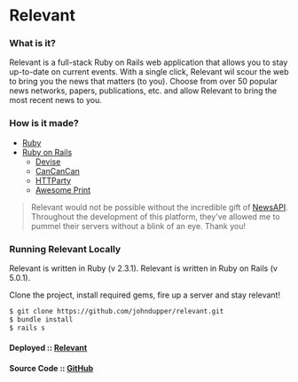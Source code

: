 # Relevant
### What is it?
Relevant is a full-stack Ruby on Rails web application that allows you to stay up-to-date on current events. With a single click, Relevant wil scour the web to bring you the news that matters (to you). Choose from over 50 popular news networks, papers, publications, etc. and allow Relevant to bring the most recent news to you.
### How is it made?
* [Ruby](https://www.ruby-lang.org/en/ "ruby.org")
* [Ruby on Rails](http://rubyonrails.org/ "rubyonrails.org")
    * [Devise](https://github.com/plataformatec/devise "Devise docs")
    * [CanCanCan](https://github.com/CanCanCommunity/cancancan "Cancancan Docs")
    * [HTTParty](http://johnnunemaker.com/httparty/ "Makes HTTP fun again!")
    * [Awesome Print](https://github.com/awesome-print/awesome_print "Console")
> Relevant would not be possible without the incredible gift of [NewsAPI](https://newsapi.org/ "newsapi.org"). Throughout the development of this platform, they've allowed me to pummel their servers without a blink of an eye. Thank you!
### Running Relevant Locally
Relevant is written in Ruby (v 2.3.1).
Relevant is written in Ruby on Rails (v 5.0.1).

Clone the project, install required gems, fire up a server and stay relevant!
```sh
$ git clone https://github.com/johndupper/relevant.git
$ bundle install
$ rails s
```

#### Deployed :: [Relevant](stay-relevant.herokuapp.com "Relevant App")
#### Source Code :: [GitHub](https://github.com/johndupper/relevant "GitHub Repo")
